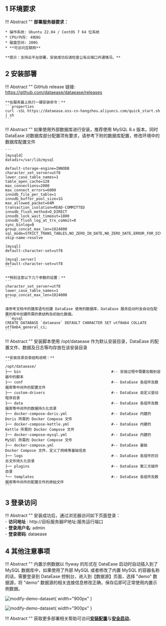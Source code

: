 ## 1 环境要求

!!! Abstract ""
    **部署服务器要求：**

    * 操作系统: Ubuntu 22.04 / CentOS 7 64 位系统
    * CPU/内存: 4核8G
    * 磁盘空间: 200G
    * **可访问互联网**

    **提示：支持云平台部署，安装成功后请检查公有云端口开通情况。**

## 2 安装部署

!!! Abstract ""
    GitHub release 链接: https://github.com/dataease/dataease/releases  

    **在服务器上执行一键安装命令：**
    ```properties
    curl -sSL https://dataease.oss-cn-hangzhou.aliyuncs.com/quick_start.sh | sh
    ```

!!! Abstract ""
    如果使用外部数据库进行安装，推荐使用 MySQL 8.x 版本。同时 DataEase 对数据库部分配置项有要求，请参考下附的数据库配置，修改环境中的数据库配置文件

    ```
    [mysqld]
	datadir=/var/lib/mysql

	default-storage-engine=INNODB
	character_set_server=utf8
	lower_case_table_names=1
	table_open_cache=128
	max_connections=2000
	max_connect_errors=6000
	innodb_file_per_table=1
	innodb_buffer_pool_size=1G
	max_allowed_packet=64M
	transaction_isolation=READ-COMMITTED
	innodb_flush_method=O_DIRECT
	innodb_lock_wait_timeout=1800
	innodb_flush_log_at_trx_commit=0
	sync_binlog=0
	group_concat_max_len=1024000
	sql_mode=STRICT_TRANS_TABLES,NO_ZERO_IN_DATE,NO_ZERO_DATE,ERROR_FOR_DIVISION_BY_ZERO,NO_AUTO_CREATE_USER,NO_ENGINE_SUBSTITUTION
	skip-name-resolve

	[mysql]
	default-character-set=utf8

	[mysql.server]
	default-character-set=utf8
    ```

	**特别注意以下几个参数的设置：**
	```
	character_set_server=utf8
	lower_case_table_names=1
	group_concat_max_len=1024000
	```

    请参考文档中的建库语句创建 DataEase 使用的数据库，DataEase 服务启动时会自动在配置的库中创建所需的表结构及初始化数据。
    ```mysql
    CREATE DATABASE `dataease` DEFAULT CHARACTER SET utf8mb4 COLLATE utf8mb4_general_ci;
    ```

!!! Abstract ""
    安装脚本使用 /opt/dataease 作为默认安装目录，DataEase 的配置文件、数据及日志等均存放在该安装目录  

    **安装目录目录结构说明：**  
    ```
    /opt/dataease/
	├── bin                                         #-- 安装过程中需要加载到容器中的脚本
	├── conf                                        #-- DataEase 各组件及数据库等中间件的配置文件
    ├── custom-drivers                              #-- DataEase 自定义驱动程序目录 
	├── data                                        #-- DataEase 各组件及数据库等中间件的数据持久化目录
	├── docker-compose-doris.yml                    #-- DataEase 内建的 Doris 所需的 Docker Compose 文件
    ├── docker-compose-kettle.yml                   #-- DataEase 内建的 Kettle 所需的 Docker Compose 文件 
	├── docker-compose-mysql.yml                    #-- DataEase 内建的 MySQl 所需的 Docker Compose 文件 
	├── docker-compose.yml                          #-- DataEase 基础 Docker Compose 文件，定义了网络等基础信息 
	├── logs                                        #-- DataEase 各组件的日志文件持久化目录
    ├── plugins                                     #-- DataEase 第三方插件目录 
	└── templates                                   #-- DataEase 各组件及数据库等中间件的配置文件的原始文件
    ```


## 3  登录访问

!!! Abstract ""
    安装成功后，通过浏览器访问如下页面登录：  
    - **访问地址** : http://目标服务器IP地址:服务运行端口  
    - **登录用户名**: admin  
    - **登录密码**: dataease


## 4 其他注意事项

!!! Abstract ""
    内置示例数据以 flyway 的形式在 DataEase 启动时自动插入到了 MySQL 数据库中，如果使用了外部 MySQL 或者修改了内置 MySQL 的容器名称的话，需要登录到 DataEase 控制台，进入到【数据源】页面，选择 "demo" 数据源，将 "demo" 数据源的相关连接信息修改正确，保存后即可正常使用内置示例数据。

![modify-demo-dataset](../img/dev_manual/modify-demo-dataset1.png){ width="900px" }

![modify-demo-dataset](../img/dev_manual/modify-demo-dataset.png){ width="900px" }

!!! Abstract ""
    获取更多部署相关帮助可访问[**安装配置**](https://dataease.io/docs/v1/faq/configuration_faq/configuration/)与[**安全启动**](https://dataease.io/docs/v1/faq/configuration_faq/installation_starts/)。